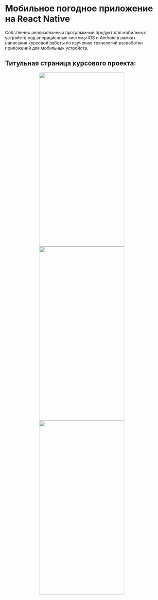 # Мобильное погодное приложение на React Native

Собственно реализованный программный продукт для мобильных устройств под операционные системы iOS и Android в рамках написания курсовой работы по изучению технологий разработки приложений для мобильных устройств.

## Титульная страница курсового проекта:

<div align="center" style="display:'flex'; flex-direction: 'row'">
    <img width=280 height=570 src="https://user-images.githubusercontent.com/71630161/166137987-7d058fe9-dbe2-4a62-9bf0-886e0ff70024.png" />
    <img width=280 height=570 src="https://user-images.githubusercontent.com/71630161/166146749-b39043a5-447b-48f5-b120-04586e1b8983.png"/>
    <img width=280 height=570 src="https://user-images.githubusercontent.com/71630161/166146742-318f4105-708f-4138-a1d0-5858b442007f.png"/>
</div>

